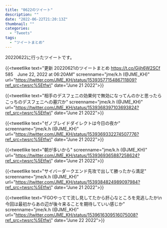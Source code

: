 ```yaml
---
title: "0622のツイート"
description: ""
date: "2022-06-22T21:20:13Z"
thumbnail: ""
categories:
  - "Tweets"
tags:
  - "ツイートまとめ"
---
```

20220622に行ったツイートです。
<!--more-->
{{<tweetlike text=\"更新 20220621のツイートまとめ https://t.co/Gijh6W2SCf 585　June 22, 2022 at 06:20AM\" screenname=\"jme/k.h (@JME_KH)\" url=\"https://twitter.com/JME_KH/status/1539357715486711809?ref_src=twsrc%5Etfw\" date=\"June 21 2022\">}}

{{<tweetlike text=\"相手のデスフェニの効果何で無効になってんのかと思ったらこっちのデスフェニへの墓穴か\" screenname=\"jme/k.h (@JME_KH)\" url=\"https://twitter.com/JME_KH/status/1539368397103693824?ref_src=twsrc%5Etfw\" date=\"June 21 2022\">}}

{{<tweetlike text=\"ゼノブレイドダイレクトは今日の夜か\" screenname=\"jme/k.h (@JME_KH)\" url=\"https://twitter.com/JME_KH/status/1539369332274507776?ref_src=twsrc%5Etfw\" date=\"June 21 2022\">}}

{{<tweetlike text=\"朝が多いから\" screenname=\"jme/k.h (@JME_KH)\" url=\"https://twitter.com/JME_KH/status/1539369365887258624?ref_src=twsrc%5Etfw\" date=\"June 21 2022\">}}

{{<tweetlike text=\"サイバーダークエンド先攻で出して勝ったから満足\" screenname=\"jme/k.h (@JME_KH)\" url=\"https://twitter.com/JME_KH/status/1539384824989097984?ref_src=twsrc%5Etfw\" date=\"June 21 2022\">}}

{{<tweetlike text=\"FGOやってて流し見してたから肝心なところを見逃したか\n今回は最初からあの辺が後々来ることを期待していい感じか\" screenname=\"jme/k.h (@JME_KH)\" url=\"https://twitter.com/JME_KH/status/1539616309516075008?ref_src=twsrc%5Etfw\" date=\"June 22 2022\">}}

